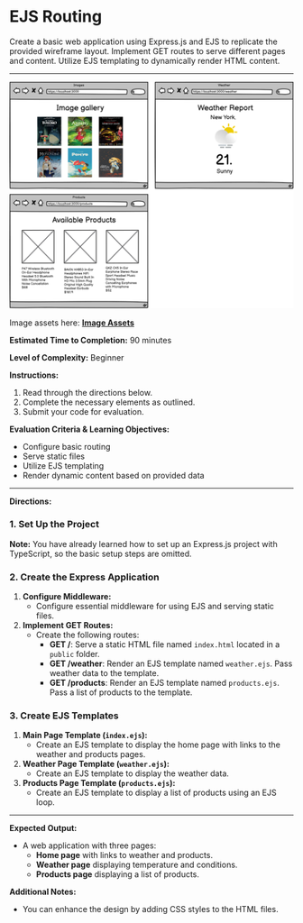 # EJS Routing

Create a basic web application using Express.js and EJS to replicate the provided wireframe layout.
Implement GET routes to serve different pages and content.
Utilize EJS templating to dynamically render HTML content.

---

![EJS Routing](/10%20-%20Assets/EJSTemplating.png)

Image assets here:
[**Image Assets**](https://drive.google.com/file/d/11CKo4D0aiGPdYYKCNWbxu2K6dRBcLqsH/view?usp=sharing)

**Estimated Time to Completion:** 90 minutes

**Level of Complexity:** Beginner

**Instructions:**

1. Read through the directions below.
2. Complete the necessary elements as outlined.
3. Submit your code for evaluation.

**Evaluation Criteria & Learning Objectives:**

- Configure basic routing
- Serve static files
- Utilize EJS templating
- Render dynamic content based on provided data

---

**Directions:**

### 1. Set Up the Project

**Note:** You have already learned how to set up an Express.js project with TypeScript, so the basic setup steps are omitted.

### 2. Create the Express Application

1. **Configure Middleware:**
    - Configure essential middleware for using EJS and serving static files.
2. **Implement GET Routes:**
    - Create the following routes:
        - **GET /**: Serve a static HTML file named `index.html` located in a `public` folder.
        - **GET /weather**: Render an EJS template named `weather.ejs`. Pass weather data to the template.
        - **GET /products**: Render an EJS template named `products.ejs`. Pass a list of products to the template.

### 3. Create EJS Templates

1. **Main Page Template (`index.ejs`):**
    - Create an EJS template to display the home page with links to the weather and products pages.
2. **Weather Page Template (`weather.ejs`):**
    - Create an EJS template to display the weather data.
3. **Products Page Template (`products.ejs`):**
    - Create an EJS template to display a list of products using an EJS loop.

---

**Expected Output:**

- A web application with three pages:
    - **Home page** with links to weather and products.
    - **Weather page** displaying temperature and conditions.
    - **Products page** displaying a list of products.

**Additional Notes:**

- You can enhance the design by adding CSS styles to the HTML files.
